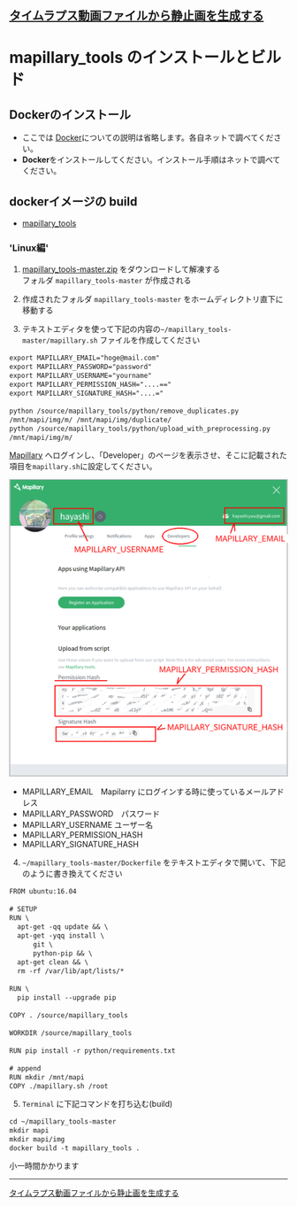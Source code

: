 [タイムラプス動画ファイルから静止画を生成する](README.md)
----

# mapillary_tools のインストールとビルド

## Dockerのインストール

 * ここでは [Docker]()についての説明は省略します。各自ネットで調べてください。
 * **Docker**をインストールしてください。インストール手順はネットで調べてください。


## dockerイメージの build

 * [mapillary_tools](https://github.com/mapillary/mapillary_tools)

### 'Linux編'

1. [mapillary_tools-master.zip](https://github.com/mapillary/mapillary_tools/archive/master.zip) をダウンロードして解凍する  
フォルダ `mapillary_tools-master` が作成される

2. 作成されたフォルダ `mapillary_tools-master` をホームディレクトリ直下に移動する

3. テキストエディタを使って下記の内容の`~/mapillary_tools-master/mapillary.sh` ファイルを作成してください    
  ```
  export MAPILLARY_EMAIL="hoge@mail.com"
  export MAPILLARY_PASSWORD="password"
  export MAPILLARY_USERNAME="yourname"
  export MAPILLARY_PERMISSION_HASH="....=="
  export MAPILLARY_SIGNATURE_HASH="....="
  
  python /source/mapillary_tools/python/remove_duplicates.py /mnt/mapi/img/m/ /mnt/mapi/img/duplicate/
  python /source/mapillary_tools/python/upload_with_preprocessing.py /mnt/mapi/img/m/
  ```

[Mapillary](https://www.mapillary.com/app/settings/developers) へログインし、「Developer」のページを表示させ、そこに記載された項目を`mapillary.sh`に設定してください。

  ![mapiProfile](mapiProfile.png)

 * MAPILLARY_EMAIL　Mapilarry にログインする時に使っているメールアドレス
 * MAPILLARY_PASSWORD　パスワード
 * MAPILLARY_USERNAME   ユーザー名
 * MAPILLARY_PERMISSION_HASH
 * MAPILLARY_SIGNATURE_HASH

4. `~/mapillary_tools-master/Dockerfile` をテキストエディタで開いて、下記のように書き換えてください  
  ```
  FROM ubuntu:16.04
  
  # SETUP
  RUN \
    apt-get -qq update && \
    apt-get -yqq install \
        git \
        python-pip && \
    apt-get clean && \
    rm -rf /var/lib/apt/lists/*
  
  RUN \
    pip install --upgrade pip
  
  COPY . /source/mapillary_tools
  
  WORKDIR /source/mapillary_tools
  
  RUN pip install -r python/requirements.txt
  
  # append
  RUN mkdir /mnt/mapi
  COPY ./mapillary.sh /root
  ```

5. `Terminal` に下記コマンドを打ち込む(build)
  ```
  cd ~/mapillary_tools-master
  mkdir mapi
  mkdir mapi/img
  docker build -t mapillary_tools .
  ```
  小一時間かかります


----
[タイムラプス動画ファイルから静止画を生成する](README.md)
